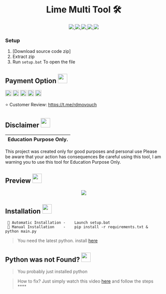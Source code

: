  
<h1 align="center">Lime Multi Tool 🛠️ </h1>
<p align="center">
  <a href="https://github.com/Xen000000/DisRo-Multi-Tool/blob/main/LICENSE">
    <img src="https://img.shields.io/badge/License-MIT-important">
  </a>
  <a href="https://www.python.org">
    <img src="https://img.shields.io/badge/Python-3.9-informational.svg">
  </a>
  <a href="https://github.com/Xen000000/Discord-All-Tools-In-One">
    <img src="https://img.shields.io/badge/covarage-95%25-green">
  </a>
  <a href="https://github.com/Xen000000">
    <img src="https://img.shields.io/github/repo-size/Rdmo1/Premium-Pack.svg?label=Repo%20size&style=flat-square">
  </a>
  <a href="https://github.com/Xen000000">
    <img src="https://komarev.com/ghpvc/?username=Rdmo1">
  </a>
</p>

<p align="center">

### Setup

1. [Download source code zip]
2. Extract zip
3. Run `setup.bat` To open the file
</p>

## Payment Option <img src="https://cdn3.emoji.gg/emojis/9852-takemymoney.gif" width="30px"/>

<img src="https://cdn3.emoji.gg/emojis/1306-paypal-logo.png" width="20px"/>    <img src="https://cdn3.emoji.gg/emojis/3712-bitcoin.png" width="20px"/>     <img src="https://cdn3.emoji.gg/emojis/4887-ltc.png" width="20px"/>     <img src="https://cdn3.emoji.gg/emojis/5819-eth.png" width="20px"/>    <img src="https://cdn3.emoji.gg/emojis/1306-paypal-logo.pnghttps://cdn3.emoji.gg/emojis/6168-giftcard.png" width="20px"/>

⭐ Customer Review:
   https://t.me/rdmovouch


## Disclaimer  <img src="https://media.giphy.com/media/hvRJCLFzcasrR4ia7z/giphy.gif" width="30px"/>
</h1>

|Education Purpose Only.|
|-------------------------------------------------|
This project was created only for good purposes and personal use
Please be aware that your action has consequences
Be careful using this tool, I am warning you to use this tool for Education Purpose Only.

## Preview  <img src="https://cdn3.emoji.gg/emojis/1676-cameracat.png" width="30px"/>
</h1>
<p align="center">
  <img src="https://media.discordapp.net/attachments/1187895252921630863/1192645214591008909/68747470733a2f2f63646e2e646973636f72646170702e636f6d2f6174746163686d656e74732f313037333233383833343437383835303130302f313037333835333835373234393039393739362f696d6167652e706e67.png?ex=65a9d469&is=65975f69&hm=419b13e76486de32917c1ef81f9afa707eba28d10dbcf9a4d08627d6aaf6eaf0&">
</p>
<p align="center">
  
</p>

## Installation <img src="https://cdn3.emoji.gg/emojis/7277_green_flame.gif" width="30px"/>

<p align="center">

```
 🔧 Automatic Installation -    Launch setup.bat
 🔧 Manual Installation    -    pip install -r requirements.txt & python main.py
```
</p>

> You need the latest python. install [here](https://www.python.org/downloads/release/python-397/)

## Python was not Found? <img src="https://cdn3.emoji.gg/emojis/7277_green_flame.gif" width="30px"/>
</h1>

> You probably just installed python

> How to fix? Just simply watch this video [here](https://youtu.be/uBnbVqUmZaQ) and follow the steps ****
